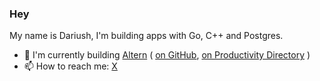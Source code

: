 ### Hey 

My name is Dariush, I'm building apps with Go, C++ and Postgres.

- 🔭 I'm currently building [Altern](https://altern.ai) ( [on GitHub](https://github.com/alternbits), [on Productivity Directory](https://productivity.directory/altern) )
- 📫 How to reach me: [X](https://x.com/dariubs)

<!--
**dariubs/dariubs** is a ✨ _special_ ✨ repository because its `README.md` (this file) appears on your GitHub profile.

Here are some ideas to get you started:

- 🔭 I’m currently working on ...
- 🌱 I’m currently learning ...
- 👯 I’m looking to collaborate on ...
- 🤔 I’m looking for help with ...
- 💬 Ask me about ...
- 📫 How to reach me: ...
- 😄 Pronouns: ...
- ⚡ Fun fact: ...
-->
